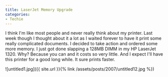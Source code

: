 ```yaml
---
title: LaserJet Memory Upgrade
categories:
- Techie
---
```


I think I'm like most people and never really think about my printer. Last week though I thought about it a lot as I waited forever to have it print some really complicated documents. I decided to take action and ordered some more memory. I just got done slapping a 128MB DIMM in my HP LaserJet 1320. Why? Because you can and it costs so very little. And I expect I'll have this printer for a good long while. It sure prints faster.


![untitled1.jpg]({{ site.url }}{% link /assets/posts/2007/untitled12.jpg %})
